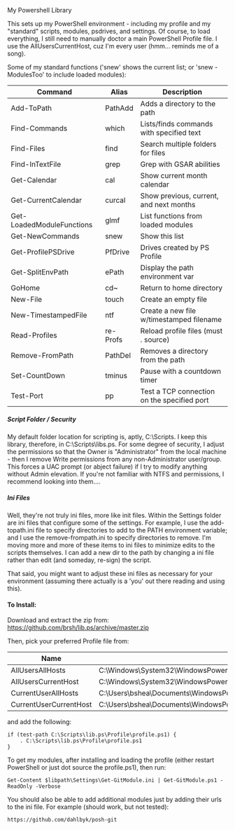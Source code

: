My Powershell Library

This sets up my PowerShell environment - including my profile and my "standard" scripts, modules, psdrives, and settings. Of course, to load everything, I still need to manually doctor a main PowerShell Profile file. I use the AllUsersCurrentHost, cuz I'm every user (hmm... reminds me of a song). 

Some of my standard functions ('snew' shows the current list; or 'snew -ModulesToo' to include loaded modules):

Command                   | Alias       | Description
-------                   | -----       | -----------
Add-ToPath                | PathAdd     | Adds a directory to the path
Find-Commands             | which       | Lists/finds commands with specified text
Find-Files                | find        | Search multiple folders for files
Find-InTextFile           | grep        | Grep with GSAR abilities
Get-Calendar              | cal         | Show current month calendar
Get-CurrentCalendar       | curcal      | Show previous, current, and next months
Get-LoadedModuleFunctions | glmf        | List functions from loaded modules
Get-NewCommands           | snew        | Show this list
Get-ProfilePSDrive        | PfDrive     | Drives created by PS Profile
Get-SplitEnvPath          | ePath       | Display the path environment var
GoHome                    | cd~         | Return to home directory
New-File                  | touch       | Create an empty file
New-TimestampedFile       | ntf         | Create a new file w/timestamped filename
Read-Profiles             | re-Profs    | Reload profile files (must . source)
Remove-FromPath           | PathDel     | Removes a directory from the path
Set-CountDown             | tminus      | Pause with a countdown timer
Test-Port                 | pp          | Test a TCP connection on the specified port

##### Script Folder / Security
My default folder location for scripting is, aptly, C:\Scripts. I keep this library, therefore, in C:\Scripts\libs.ps. For some degree of security, I adjust the permissions so that the Owner is "Administrator" from the local machine - then I remove Write permissions from any non-Administrator user/group. This forces a UAC prompt (or abject failure) if I try to modify anything without Admin elevation. If you're not familiar with NTFS and permissions, I recommend looking into them....

##### Ini Files
Well, they're not truly ini files, more like init files. Within the Settings folder are ini files that configure some of the settings. For example, I use the add-topath.ini file to specify directories to add to the PATH environment variable; and I use the remove-frompath.ini to specify directories to remove. I'm moving more and more of these items to ini files to minimize edits to the scripts themselves. I can add a new dir to the path by changing a ini file rather than edit (and someday, re-sign) the script.

That said, you might want to adjust these ini files as necessary for your environment (assuming there actually is a 'you' out there reading and using this).

#### To Install:

Download and extract the zip from: https://github.com/brsh/lib.ps/archive/master.zip

Then, pick your preferred Profile file from:

Name                   | Path
----                   | ----
AllUsersAllHosts       | C:\Windows\System32\WindowsPowerShell\v1.0\profile.ps1
AllUsersCurrentHost    | C:\Windows\System32\WindowsPowerShell\v1.0\Microsoft.PowerShell_profile.ps1
CurrentUserAllHosts    | C:\Users\bshea\Documents\WindowsPowerShell\profile.ps1
CurrentUserCurrentHost | C:\Users\bshea\Documents\WindowsPowerShell\Microsoft.PowerShell_profile.ps1

and add the following:
```
if (test-path C:\Scripts\lib.ps\Profile\profile.ps1) {
    . C:\Scripts\lib.ps\Profile\profile.ps1
}
```
To get my modules, after installing and loading the profile (either restart PowerShell or just dot source the profile.ps1), then run:
```
Get-Content $libpath\Settings\Get-GitModule.ini | Get-GitModule.ps1 -ReadOnly -Verbose
```
You should also be able to add additional modules just by adding their urls to the ini file. For example (should work, but not tested):
```
https://github.com/dahlbyk/posh-git
```

